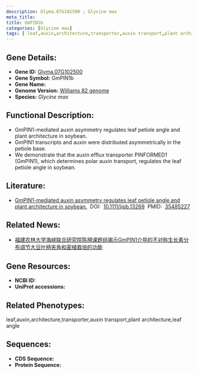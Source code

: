 ```yaml
---
description: Glyma.07G102500 ; Glycine max
meta_title:
title: GmPIN1b
categories: [Glycine max]
tags: [ leaf,auxin,architecture,transporter,auxin transport,plant architecture,leaf angle ]
---
```


## Gene Details:
- **Gene ID:**	[Glyma.07G102500]()
- **Gene Symbol:** GmPIN1b
- **Gene Name:** 
- **Genome Version:** [Williams 82 genome]()
- **Species:** *Glycine max*

## Functional Description:
   - GmPIN1-mediated auxin asymmetry regulates leaf petiole angle and plant architecture in soybean.
   - GmPIN1 transcripts and auxin were distributed asymmetrically in the petiole base.
   - We demonstrate that the auxin efflux transporter PINFORMED1 (GmPIN1), which determines polar auxin transport, regulates the leaf petiole angle in soybean.

## Literature:
   - [GmPIN1-mediated auxin asymmetry regulates leaf petiole angle and plant architecture in soybean.]( https://onlinelibrary.wiley.com/doi/10.1111/jipb.13269)&nbsp;&nbsp;DOI:&nbsp;&nbsp;[10.1111/jipb.13269](https://onlinelibrary.wiley.com/doi/10.1111/jipb.13269)&nbsp;&nbsp;PMID:&nbsp;&nbsp;[35485227](https://pubmed.ncbi.nlm.nih.gov/35485227/)

## Related News:
   - [福建农林大学海峡联合研究院陈栩课题组揭示GmPIN1介导的不对称生长素分布调节大豆叶柄夹角和密植栽培的功能](https://mp.weixin.qq.com/s?__biz=MzIyOTY2NDYyNQ==&mid=2247539999&idx=6&sn=36ba584d7f23cd84f1a5fb0ffef0318a&chksm=e8bd2f01dfcaa6175f5017eabdaa0267434bff3ce8cfdd0b5c675232184ae27199197dd443eb&scene=27#wechat_redirect)

## Gene Resources:
- **NCBI ID:** [](https://www.ncbi.nlm.nih.gov/gene/?term=)
- **UniProt accessions:** [](https://www.uniprot.org/uniprotkb//entry)

## Related Phenotypes:
leaf,auxin,architecture,transporter,auxin transport,plant architecture,leaf angle

## Sequences:
- **CDS Sequence:**
- **Protein Sequence:**

